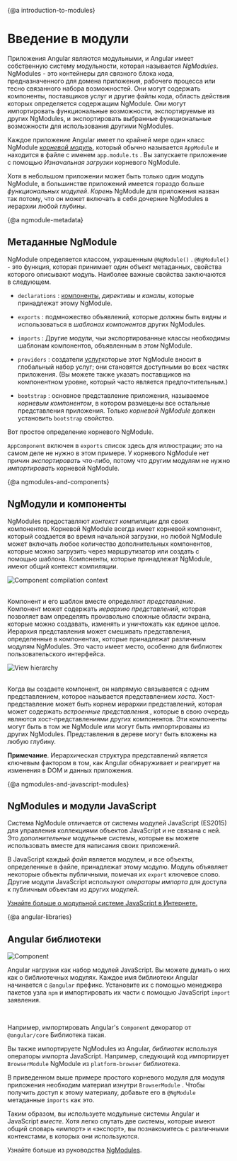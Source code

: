 {@a introduction-to-modules}
# Введение в модули

Приложения Angular являются модульными, и Angular имеет собственную систему модульности, которая называется *NgModules*.
NgModules - это контейнеры для связного блока кода, предназначенного для домена приложения, рабочего процесса или тесно связанного набора возможностей. Они могут содержать компоненты, поставщиков услуг и другие файлы кода, область действия которых определяется содержащим NgModule. Они могут импортировать функциональные возможности, экспортируемые из других NgModules, и экспортировать выбранные функциональные возможности для использования другими NgModules.

Каждое приложение Angular имеет по крайней мере один класс NgModule [*корневой модуль*](guide/bootstrapping), который обычно называется `AppModule` и находится в файле с именем `app.module.ts` . Вы запускаете приложение с помощью *Изначальная загрузки* корневого NgModule.

Хотя в небольшом приложении может быть только один модуль NgModule, в большинстве приложений имеется гораздо больше *функциональных модулей*. *Корень* NgModule для приложения назван так потому, что он может включать в себя дочерние NgModules в иерархии любой глубины.

{@a ngmodule-metadata}
## Метаданные NgModule

NgModule определяется классом, украшенным `@NgModule()` . `@NgModule()` - это функция, которая принимает один объект метаданных, свойства которого описывают модуль. Наиболее важные свойства заключаются в следующем.

* `declarations` : [компоненты](guide/architecture-components), *директивы* и *каналы*, которые принадлежат этому NgModule.

* `exports` : подмножество объявлений, которые должны быть видны и использоваться в *шаблонах компонентов* других NgModules.

* `imports` : Другие модули, чьи экспортированные классы необходимы шаблонам компонентов, объявленным в *этом* NgModule.

* `providers` : создатели [услуг](guide/architecture-services)которые этот NgModule вносит в глобальный набор услуг; они становятся доступными во всех частях приложения. (Вы можете также указать поставщиков на компонентном уровне, который часто является предпочтительным.)

* `bootstrap` : основное представление приложения, называемое *корневым компонентом*, в котором размещены все остальные представления приложения. Только *корневой NgModule* должен установить `bootstrap` свойство.

Вот простое определение корневого NgModule.

<code-example path="architecture/src/app/mini-app.ts" region="module" header="src/app/app.module.ts"></code-example>

<div class="alert is-helpful">

   `AppComponent` включен в `exports` список здесь для иллюстрации; это на самом деле не нужно в этом примере. У корневого NgModule нет причин *экспортировать* что-либо, потому что другим модулям не нужно *импортировать* корневой NgModule.

</div>

{@a ngmodules-and-components}
## NgМодули и компоненты

NgModules предоставляют *контекст компиляции* для своих компонентов. Корневой NgModule всегда имеет корневой компонент, который создается во время начальной загрузки, но любой NgModule может включать любое количество дополнительных компонентов, которые можно загрузить через маршрутизатор или создать с помощью шаблона. Компоненты, которые принадлежат NgModule, имеют общий контекст компиляции.

<div class="lightbox">
  <img src="generated/images/guide/architecture/compilation-context.png" alt="Component compilation context" class="left">
</div>

<br class="clear">

Компонент и его шаблон вместе определяют *представление*. Компонент может содержать *иерархию представлений*, которая позволяет вам определять произвольно сложные области экрана, которые можно создавать, изменять и уничтожать как единое целое. Иерархия представления может смешивать представления, определенные в компонентах, которые принадлежат различным модулям NgModules. Это часто имеет место, особенно для библиотек пользовательского интерфейса.

<div class="lightbox">
  <img src="generated/images/guide/architecture/view-hierarchy.png" alt="View hierarchy" class="left">
</div>

<br class="clear">

Когда вы создаете компонент, он напрямую связывается с одним представлением, которое называется представлением *хоста*. Хост-представление может быть корнем иерархии представлений, которая может содержать *встроенные представления.*, которые в свою очередь являются хост-представлениями других компонентов. Эти компоненты могут быть в том же NgModule или могут быть импортированы из других NgModules. Представления в дереве могут быть вложены на любую глубину.

<div class="alert is-helpful">

**Примечание**. Иерархическая структура представлений является ключевым фактором в том, как Angular обнаруживает и реагирует на изменения в DOM и данных приложения.

</div>

{@a ngmodules-and-javascript-modules}
## NgModules и модули JavaScript

Система NgModule отличается от системы модулей JavaScript (ES2015) для управления коллекциями объектов JavaScript и не связана с ней. Это *дополнительные* модульные системы, которые вы можете использовать вместе для написания своих приложений.

В JavaScript каждый *файл* является модулем, и все объекты, определенные в файле, принадлежат этому модулю.
Модуль объявляет некоторые объекты публичными, помечая их `export` ключевое слово.
Другие модули JavaScript используют *операторы импорта* для доступа к публичным объектам из других модулей.

<code-example path="architecture/src/app/app.module.ts" region="imports"></code-example>

<code-example path="architecture/src/app/app.module.ts" region="export"></code-example>

<div class="alert is-helpful">
  <a href="http://exploringjs.com/es6/ch_modules.html">Узнайте больше о модульной системе JavaScript в Интернете. </a>
</div>

{@a angular-libraries}
## Angular библиотеки

<img src="generated/images/guide/architecture/library-module.png" alt="Component" class="left">

Angular нагрузки как набор модулей JavaScript. Вы можете думать о них как о библиотечных модулях. Каждое имя библиотеки Angular начинается с `@angular` префикс. Установите их с помощью менеджера пакетов узла `npm` и импортировать их части с помощью JavaScript `import` заявления.

<br class="clear">

Например, импортировать Angular's `Component` декоратор от `@angular/core` Библиотека такая.

<code-example path="architecture/src/app/app.component.ts" region="import"></code-example>

Вы также импортируете NgModules из Angular, *библиотек* используя операторы импорта JavaScript.
Например, следующий код импортирует `BrowserModule` NgModule из `platform-browser` библиотека.

<code-example path="architecture/src/app/mini-app.ts" region="import-browser-module"></code-example>

В приведенном выше примере простого корневого модуля для модуля приложения необходим материал изнутри
 `BrowserModule` . Чтобы получить доступ к этому материалу, добавьте его в `@NgModule` метаданные `imports` как это.

<code-example path="architecture/src/app/mini-app.ts" region="ngmodule-imports"></code-example>

Таким образом, вы используете модульные системы Angular и JavaScript *вместе*. Хотя легко спутать две системы, которые имеют общий словарь «импорт» и «экспорт», вы познакомитесь с различными контекстами, в которых они используются.

<div class="alert is-helpful">

  Узнайте больше из руководства [NgModules](guide/ngmodules).

</div>
